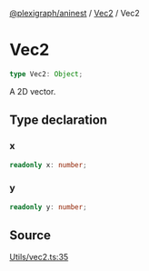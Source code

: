 [@plexigraph/aninest](../../index.md) / [Vec2](../index.md) / Vec2

# Vec2

```ts
type Vec2: Object;
```

A 2D vector.

## Type declaration

### x

```ts
readonly x: number;
```

### y

```ts
readonly y: number;
```

## Source

[Utils/vec2.ts:35](https://github.com/plexigraph/aninest/blob/c1a56b4/src/Utils/vec2.ts#L35)
